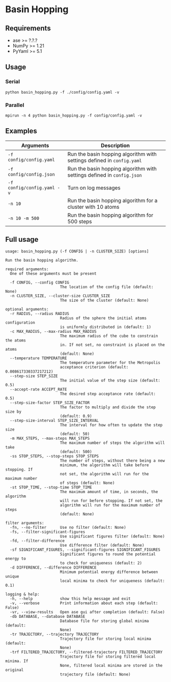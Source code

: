 
# Basin Hopping

## Requirements
- ase >= ?.?.?
- NumPy >= 1.21
- PyYaml >= 5.1

## Usage
### Serial
`python basin_hopping.py -f ./config/config.yaml -v`
### Parallel
`mpirun -n 4 python basin_hopping.py -f config/config.yaml -v`

## Examples
|          Arguments         | Description                                                            |
| -------------------------- | ---------------------------------------------------------------------- |
| `-f config/config.yaml`    | Run the basin hopping algorithm with settings defined in `config.yaml` |
| `-f config/config.json`    | Run the basin hopping algorithm with settings defined in `config.json` |
| `-f config/config.yaml -v` | Turn on log messages                                                   |
| `-n 10`                    | Run the basin hopping algorithm for a cluster with 10 atoms            |
| `-n 10 -m 500`             | Run the basin hopping algorithm for 500 steps                          |

## Full usage
```
usage: basin_hopping.py (-f CONFIG | -n CLUSTER_SIZE) [options]

Run the basin hopping algorithm.

required arguments:
  One of these arguments must be present

  -f CONFIG, --config CONFIG
                        The location of the config file (default: None)
  -n CLUSTER_SIZE, --cluster-size CLUSTER_SIZE
                        The size of the cluster (default: None)

optional arguments:
  -r RADIUS, --radius RADIUS
                        Radius of the sphere the initial atoms configuration
                        is uniformly distributed in (default: 1)
  -c MAX_RADIUS, --max-radius MAX_RADIUS
                        The maximum radius of the cube to constrain the atoms
                        in. If not set, no constraint is placed on the atoms
                        (default: None)
  --temperature TEMPERATURE
                        The temperature parameter for the Metropolis
                        acceptance criterion (default: 0.008617330337217212)
  --step-size STEP_SIZE
                        The initial value of the step size (default: 0.5)
  --accept-rate ACCEPT_RATE
                        The desired step acceptance rate (default: 0.5)
  --step-size-factor STEP_SIZE_FACTOR
                        The factor to multiply and divide the step size by
                        (default: 0.9)
  --step-size-interval STEP_SIZE_INTERVAL
                        The interval for how often to update the step size
                        (default: 50)
  -m MAX_STEPS, --max-steps MAX_STEPS
                        The maximum number of steps the algorithm will take
                        (default: 500)
  -ss STOP_STEPS, --stop-steps STOP_STEPS
                        The number of steps, without there being a new
                        minimum, the algorithm will take before stopping. If
                        not set, the algorithm will run for the maximum number
                        of steps (default: None)
  -st STOP_TIME, --stop-time STOP_TIME
                        The maximum amount of time, in seconds, the algorithm
                        will run for before stopping. If not set, the
                        algorithm will run for the maximum number of steps
                        (default: None)

filter arguments:
  -fn, --no-filter      Use no filter (default: None)
  -fs, --filter-significant-figures
                        Use significant figures filter (default: None)
  -fd, --filter-difference
                        Use difference filter (default: None)
  -sf SIGNIFICANT_FIGURES, --significant-figures SIGNIFICANT_FIGURES
                        Significant figures to round the potential energy to
                        to check for uniqueness (default: 2)
  -d DIFFERENCE, --difference DIFFERENCE
                        Minimum potential energy difference between unique
                        local minima to check for uniqueness (default: 0.1)

logging & help:
  -h, --help            show this help message and exit
  -v, --verbose         Print information about each step (default: False)
  -vr, --view-results   Open ase gui after completion (default: False)
  -db DATABASE, --database DATABASE
                        Database file for storing global minima (default:
                        None)
  -tr TRAJECTORY, --trajectory TRAJECTORY
                        Trajectory file for storing local minima (default:
                        None)
  -trf FILTERED_TRAJECTORY, --filtered-trajectory FILTERED_TRAJECTORY
                        Trajectory file for storing filtered local minima. If
                        None, filtered local minima are stored in the original
                        trajectory file (default: None)
```